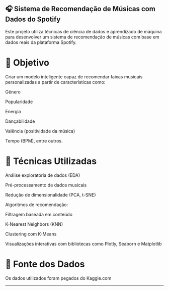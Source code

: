 ## 🎧 Sistema de Recomendação de Músicas com Dados do Spotify

Este projeto utiliza técnicas de ciência de dados e aprendizado de máquina para desenvolver um sistema de recomendação de músicas com base em dados reais da plataforma Spotify.


# 🚀 Objetivo

Criar um modelo inteligente capaz de recomendar faixas musicais personalizadas a partir de características como:

Gênero

Popularidade

Energia

Dançabilidade

Valência (positividade da música)

Tempo (BPM), entre outros.

# 🧠 Técnicas Utilizadas

Análise exploratória de dados (EDA)

Pré-processamento de dados musicais

Redução de dimensionalidade (PCA, t-SNE)

Algoritmos de recomendação:

Filtragem baseada em conteúdo

K-Nearest Neighbors (KNN)

Clustering com K-Means

Visualizações interativas com bibliotecas como Plotly, Seaborn e Matplotlib

# 🎵 Fonte dos Dados

Os dados utilizados foram pegados do Kaggle.com

---
